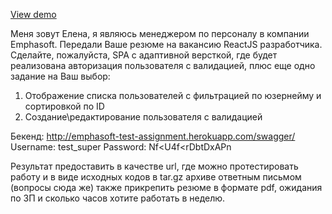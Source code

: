 [View demo](https://blackwhite2018.github.io/user-list)


Меня зовут Елена, я являюсь менеджером по персоналу в компании Emphasoft. Передали Ваше резюме на вакансию ReactJS разработчика.
Сделайте, пожалуйста, SPA с адаптивной версткой, где будет реализована авторизация пользователя с валидацией, плюс еще одно задание на Ваш выбор:
1. Отображение списка пользователей с фильтрацией по юзернейму и сортировкой по ID
2. Создание\редактирование пользователя с валидацией

Бекенд: http://emphasoft-test-assignment.herokuapp.com/swagger/
Username: test_super
Password: Nf<U4f<rDbtDxAPn
 
Результат предоставить в качестве url, где можно протестировать работу и в виде исходных кодов в tar.gz архиве ответным письмом (вопросы сюда же)  также прикрепить резюме в формате pdf, ожидания по ЗП и сколько часов хотите работать в неделю.